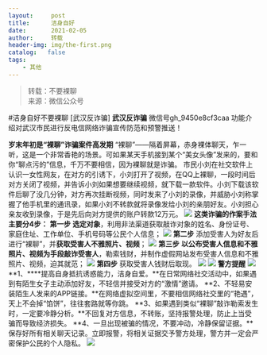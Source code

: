 ```yaml
---
layout:     post
title:      洁身自好
date:       2021-02-05
author:     转载
header-img: img/the-first.png
catalog:   false
tags:
    - 其他
---
```


<blockquote><p>转载：不要裸聊<br>
来源：微信公众号</p></blockquote>

#洁身自好不要裸聊
[武汉反诈骗]
**武汉反诈骗**
微信号gh_9450e8cf3caa
功能介绍对武汉市民进行反电信网络诈骗宣传防范和预警推送！

**岁末年初是“裸聊”诈骗案件高发期**
“裸聊”——隔着屏幕，赤身裸体聊天，乍一听，这是一个非常香艳的场景。可如果某天手机接到某个“美女头像”发来的，要和你“聊点污的”信息，千万不要相信，因为裸聊就是诈骗。
市民小刘在社交软件上认识一女性网友，在对方的引诱下，小刘打开了视频，在QQ上裸聊，一段时间后对方关闭了视频，并告诉小刘如果想要继续视频，就下载一款软件。小刘下载该软件后聊了没几分钟，对方再次挂断视频，同时发来了小刘的录像，并威胁小刘称掌握了他手机里的通讯录，如果小刘不转款就将录像发给小刘的亲朋好友。小刘担心亲友收到录像，于是先后向对方提供的账户转款12万元。
![]({{site.baseurl}}/postimg/nHen0CQytibwU7EpstyIicacOInbdv03eL5MLmsyx8as9krMkx7VqhYcLScmgZdicqNtg7caIwSZsedHniaSW5Fs6A.gif)
**这类诈骗的作案手法主要分4步：**
**第一步**
**选定对象**，利用非法渠道获取敲诈对象的姓名、身份证号、家庭住址、工作单位、手机号码等公民个人信息；
![]({{site.baseurl}}/postimg/NxicpyGsNoo5iba7pibevBOtdib8gYPeMYjHfsribvX6kQdAzlqP9jia5XCDZDNCcG9Qr8mGxlaAb3vh0ZTkt78UzvzQ.jpeg)
**第二步**
添加受害人为好友后进行“裸聊”，并**获取受害人不雅照片、视频**；
![]({{site.baseurl}}/postimg/NxicpyGsNoo5iba7pibevBOtdib8gYPeMYjHovcibYory0Yne61sZSqwicefwlBkos04FFbtqbLw0GBRR469Lt9GdXdA.jpeg)
**第三步**
**以公布受害人信息和不雅照片、视频为手段敲诈受害人**，勒索钱财，并制作虚假网站发布受害人信息和不雅照片、视频，迫其就范；
![]({{site.baseurl}}/postimg/NxicpyGsNoo5iba7pibevBOtdib8gYPeMYjHNDWQbsCSCXJCNhK1qqyrhLoTElUG153eV2ibH8FfiagGyaZtom8GpxyQ.jpeg)
**第四步**
获取受害人钱财后取现。
![]({{site.baseurl}}/postimg/NxicpyGsNoo5iba7pibevBOtdib8gYPeMYjH3JJaKX2IeCp8mvK7XicvdMT9hEX6QpM5ZKMUibxNPenyxvKCvty1GbwA.jpeg)
![]({{site.baseurl}}/postimg/8wBAcE4t1v6rzeEH2icCjuibCzH1raebgrS7TSbQydjetGTbcCS3VvkaSltOjHdCuHE0hVbofB3yE1Koe8KyTF4Q.gif)
**警方提醒**
![]({{site.baseurl}}/postimg/icF00grzlTn0bJevOIMyKbiafekuqeLuVU8u6H8eEmeASV4HOygYaBGeSGPd2PPMyOeZQTicibXwGqqlCPUVQv81JA.png)
**1、****提高自身抵抗诱惑能力，洁身自爱。**在日常网络社交活动中，如果遇到有陌生女子主动添加好友，不轻信并接受对方的“激情”邀请。
**2、不轻易安装陌生人发来的APP链接。**在网络虚拟空间里，不要相信网络社交里的“艳遇”，天上不会掉“馅饼”，往往套路就等你跳。
**3、如果遇到类似“裸聊”敲诈勒索发生时，一定要冷静分析。**不回复对方信息，不转账，坚持报警处理，防止上当受骗而导致经济损失。
**4、一旦出现被骗的情况，不要冲动，冷静保留证据。**保存好所有相关聊天记录。立即报警，将相关证据交予警方处理，警方并一定会严密保护公民的个人隐私。
![]({{site.baseurl}}/postimg/8wBAcE4t1v4l5jXm2Ficxjce4ice9gIHtOUFKdtXYVYdK2iah4SxqWSciah9ld8jpMkDYYMvGJrqrE9UzZvMiaWWmaA.jpeg)
